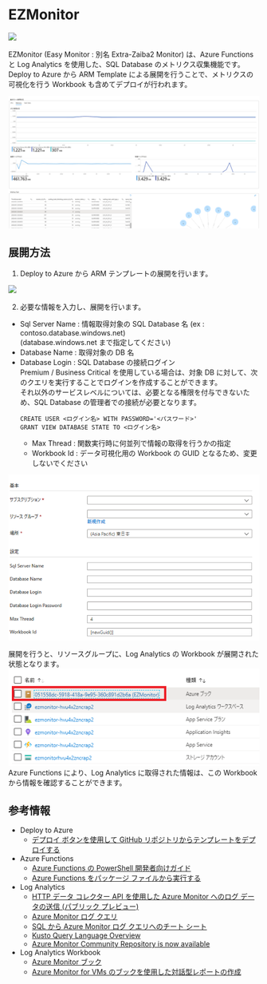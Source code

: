 # EZMonitor
<a href="https://portal.azure.com/#create/Microsoft.Template/uri/https%3A%2F%2Fraw.githubusercontent.com%2FMasayukiOzawa%2FEzMonitor%2Fmaster%2FDeployments%2Fazuredeploy.json" target="_blank">
  <img src="https://aka.ms/deploytoazurebutton" />
</a>

EZMonitor (Easy Monitor : 別名 Extra-Zaiba2 Monitor) は、Azure Functions と Log Analytics を使用した、SQL Database のメトリクス収集機能です。  
Deploy to Azure から ARM Template による展開を行うことで、メトリクスの可視化を行う Workbook も含めてデプロイが行われます。

 <img src="./img/workbook.png" />

## 展開方法
1. Deploy to Azure から ARM テンプレートの展開を行います。  
<a href="https://portal.azure.com/#create/Microsoft.Template/uri/https%3A%2F%2Fraw.githubusercontent.com%2FMasayukiOzawa%2FEzMonitor%2Fmaster%2FDeployments%2Fazuredeploy.json" target="_blank">
  <img src="https://aka.ms/deploytoazurebutton" />
</a>  

2. 必要な情報を入力し、展開を行います。  
  - Sql Server Name :  情報取得対象の SQL Database 名 (ex : contoso.database.windows.net)  
  (database.windows.net まで指定してください) 
  - Database Name : 取得対象の DB 名
  - Database Login : SQL Database の接続ログイン  
    Premium / Business Critical を使用している場合は、対象 DB に対して、次のクエリを実行することでログインを作成することができます。  
    それ以外のサービスレベルについては、必要となる権限を付与できないため、SQL Database の管理者での接続が必要となります。
    ```
    CREATE USER <ログイン名> WITH PASSWORD='<パスワード>'
    GRANT VIEW DATABASE STATE TO <ログイン名>
    ```
    - Max Thread : 関数実行時に何並列で情報の取得を行うかの指定
    - Workbook Id : データ可視化用の Workbook の GUID となるため、変更しないでください
<img src="./img/TemplateDeploy.png">


展開を行うと、リソースグループに、Log Analytics の Workbook が展開された状態となります。  
<img src="./img/ResourceGroup.png">  
Azure Functions により、Log Analytics に取得された情報は、この Workbook から情報を確認することができます。


## 参考情報
- Deploy to Azure
  - [デプロイ ボタンを使用して GitHub リポジトリからテンプレートをデプロイする](https://docs.microsoft.com/ja-jp/azure/azure-resource-manager/templates/deploy-to-azure-button)
- Azure Functions
  - [Azure Functions の PowerShell 開発者向けガイド](https://docs.microsoft.com/ja-jp/azure/azure-functions/functions-reference-powershell)
  - [Azure Functions をパッケージ ファイルから実行する](https://docs.microsoft.com/ja-jp/azure/azure-functions/run-functions-from-deployment-package)
- Log Analytics
  - [HTTP データ コレクター API を使用した Azure Monitor へのログ データの送信 (パブリック プレビュー)](https://docs.microsoft.com/ja-jp/azure/azure-monitor/platform/data-collector-api)
  - [Azure Monitor ログ クエリ](https://docs.microsoft.com/ja-jp/azure/azure-monitor/log-query/query-language)
  - [SQL から Azure Monitor ログ クエリへのチート シート](https://docs.microsoft.com/ja-jp/azure/azure-monitor/log-query/sql-cheatsheet)
  - [Kusto Query Language Overview](https://docs.microsoft.com/ja-jp/azure/data-explorer/kusto/query/)
  - [Azure Monitor Community Repository is now available](https://azure.microsoft.com/en-us/updates/azure-monitor-community-repository-is-now-available-2/)
- Log Analytics Workbook
  - [Azure Monitor ブック](https://docs.microsoft.com/ja-jp/azure/azure-monitor/platform/workbooks-overview)
  - [Azure Monitor for VMs のブックを使用した対話型レポートの作成](https://docs.microsoft.com/ja-jp/azure/azure-monitor/insights/vminsights-workbooks)